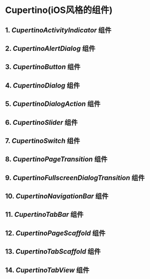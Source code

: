 # Cupertino\(iOS风格的组件\)

## 1. _**CupertinoActivityIndicator**_ 组件

## 2. _**CupertinoAlertDialog**_ 组件

## 3. _**CupertinoButton**_ 组件

## 4. _**CupertinoDialog**_ 组件

## 5. _**CupertinoDialogAction**_ 组件

## 6. _**CupertinoSlider**_ 组件

## 7. _**CupertinoSwitch**_ 组件

## 8. _**CupertinoPageTransition**_ 组件

## 9. _**CupertinoFullscreenDialogTransition**_ 组件

## 10. _**CupertinoNavigationBar**_ 组件

## 11. _**CupertinoTabBar**_ 组件

## 12. _**CupertinoPageScaffold**_ 组件

## 13. _**CupertinoTabScaffold**_ 组件

## 14. _**CupertinoTabView**_ 组件

